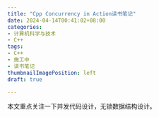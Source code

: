 ```yaml
---
title: "Cpp Concurrency in Action读书笔记"
date: 2024-04-14T00:41:02+08:00
categories:
- 计算机科学与技术
- C++
tags:
- C++
- 施工中
- 读书笔记
thumbnailImagePosition: left
draft: true

---
```


<!--more-->

本文重点关注一下并发代码设计，无锁数据结构设计。